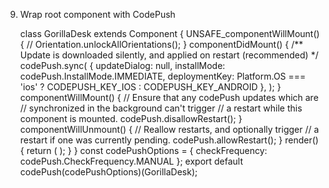 9. Wrap root component with CodePush

    class GorillaDesk extends Component {
    UNSAFE_componentWillMount() {
    // Orientation.unlockAllOrientations();
    }
    componentDidMount() {
    /** Update is downloaded silently, and applied on restart (recommended) */
    codePush.sync(
    {
    updateDialog: null,
    installMode: codePush.InstallMode.IMMEDIATE,
    deploymentKey: Platform.OS === 'ios' ? CODEPUSH_KEY_IOS : CODEPUSH_KEY_ANDROID
    },
    );
    }
    componentWillMount() {
    // Ensure that any codePush updates which are
    // synchronized in the background can't trigger
    // a restart while this component is mounted.
    codePush.disallowRestart();
    }
    componentWillUnmount() {
    // Reallow restarts, and optionally trigger
    // a restart if one was currently pending.
    codePush.allowRestart();
    }
    render() {
    return (
    <Provider store={store} >
    <App />
    </Provider>
    );
    }
    }
    const codePushOptions = { checkFrequency: codePush.CheckFrequency.MANUAL };
    export default codePush(codePushOptions)(GorillaDesk);


